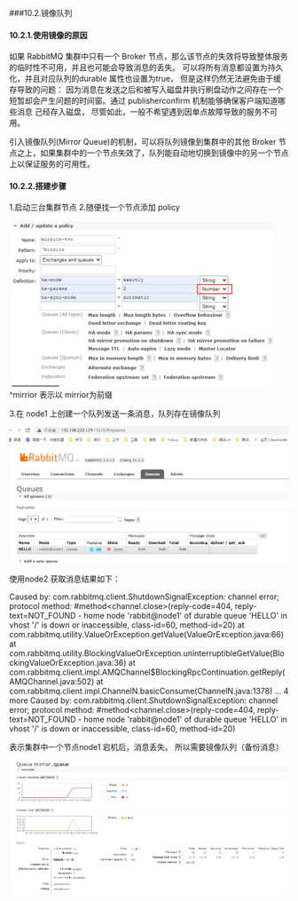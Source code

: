 ###10.2.镜像队列

#### 10.2.1.使用镜像的原因

如果 RabbitMQ 集群中只有一个 Broker 节点，那么该节点的失效将导致整体服务的临时性不可用，并且也可能会导致消息的丢失。
可以将所有消息都设置为持久化，并且对应队列的durable 属性也设置为true， 但是这样仍然无法避免由于缓存导致的问题：
因为消息在发送之后和被写入磁盘井执行刷盘动作之间存在一个短暂却会产生问题的时间窗。通过 publisherconfirm 机制能够确保客户端知道哪些消息
己经存入磁盘， 尽管如此，一般不希望遇到因单点故障导致的服务不可用。

引入镜像队列(Mirror Queue)的机制，可以将队列镜像到集群中的其他 Broker 节点之上，如果集群中的一个节点失效了，队列能自动地切换到镜像中的另一个节点上以保证服务的可用性。

#### 10.2.2.搭建步骤
1.启动三台集群节点
2.随便找一个节点添加 policy

![img.png](添加镜像节点.png)
^mirrior 表示以 mirrior为前缀

3.在 node1 上创建一个队列发送一条消息，队列存在镜像队列


![节点宕机web页面.png](节点宕机web页面.png)

使用node2 获取消息结果如下：

Caused by: com.rabbitmq.client.ShutdownSignalException: channel error; protocol method: #method<channel.close>(reply-code=404, reply-text=NOT_FOUND - home node 'rabbit@node1' of durable queue 'HELLO' in vhost '/' is down or inaccessible, class-id=60, method-id=20)
at com.rabbitmq.utility.ValueOrException.getValue(ValueOrException.java:66)
at com.rabbitmq.utility.BlockingValueOrException.uninterruptibleGetValue(BlockingValueOrException.java:36)
at com.rabbitmq.client.impl.AMQChannel$BlockingRpcContinuation.getReply(AMQChannel.java:502)
at com.rabbitmq.client.impl.ChannelN.basicConsume(ChannelN.java:1378)
... 4 more
Caused by: com.rabbitmq.client.ShutdownSignalException: channel error; protocol method: #method<channel.close>(reply-code=404, reply-text=NOT_FOUND - home node 'rabbit@node1' of durable queue 'HELLO' in vhost '/' is down or inaccessible, class-id=60, method-id=20)

表示集群中一个节点node1 宕机后，消息丢失。
所以需要镜像队列（备份消息）


![配置镜像队列成功.png](配置镜像队列成功.png)
